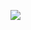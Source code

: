 ![](https://64.media.tumblr.com/9c7c88da183bf27c4f31de0053eacfe1/94b4d89b9ddf733c-e4/s1280x1920/95b8996f9178d6eb9c9240b96383729741721fcb.gifv)
